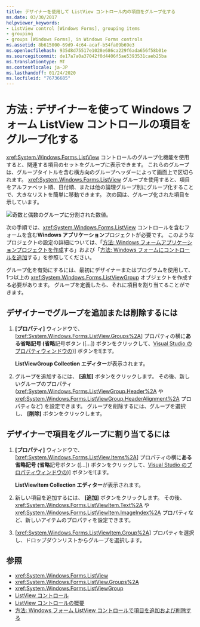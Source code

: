 ```yaml
---
title: デザイナーを使用して ListView コントロール内の項目をグループ化する
ms.date: 03/30/2017
helpviewer_keywords:
- ListView control [Windows Forms], grouping items
- grouping
- groups [Windows Forms], in Windows Forms controls
ms.assetid: 8b615000-69d9-4c64-acaf-b54fa09b69e3
ms.openlocfilehash: 935d8d75517e1028e686ca229f6ada656f58b01e
ms.sourcegitcommit: de17a7a0a37042f0d4406f5ae5393531caeb25ba
ms.translationtype: MT
ms.contentlocale: ja-JP
ms.lasthandoff: 01/24/2020
ms.locfileid: "76736685"
---
```

# <a name="how-to-group-items-in-a-windows-forms-listview-control-using-the-designer"></a>方法 : デザイナーを使って Windows フォーム ListView コントロールの項目をグループ化する

<xref:System.Windows.Forms.ListView> コントロールのグループ化機能を使用すると、関連する項目のセットをグループに表示できます。 これらのグループは、グループタイトルを含む横方向のグループヘッダーによって画面上で区切られます。 <xref:System.Windows.Forms.ListView> グループを使用すると、項目をアルファベット順、日付順、または他の論理グループ別にグループ化することで、大きなリストを簡単に移動できます。 次の図は、グループ化された項目を示しています。

![奇数と偶数のグループに分割された数値。](./media/how-to-group-items-in-a-windows-forms-listview-control-using-the-designer/odd-even-list-view-groups.gif)

次の手順では、<xref:System.Windows.Forms.ListView> コントロールを含むフォームを含む**Windows アプリケーション**プロジェクトが必要です。 このようなプロジェクトの設定の詳細については、「[方法: Windows フォームアプリケーションプロジェクトを作成](/visualstudio/ide/step-1-create-a-windows-forms-application-project)する」および「[方法: Windows フォームにコントロールを追加](how-to-add-controls-to-windows-forms.md)する」を参照してください。

グループ化を有効にするには、最初にデザイナーまたはプログラムを使用して、1つ以上の <xref:System.Windows.Forms.ListViewGroup> オブジェクトを作成する必要があります。 グループを定義したら、それに項目を割り当てることができます。

## <a name="to-add-or-remove-groups-in-the-designer"></a>デザイナーでグループを追加または削除するには

1. **[プロパティ]** ウィンドウで、[<xref:System.Windows.Forms.ListView.Groups%2A>] プロパティの横に**ある省略記号 (省略**記号ボタン ([...]) ボタンをクリックして、[Visual Studio のプロパティウィンドウの](./media/visual-studio-ellipsis-button.png))] ボタンを![ます。

     **ListViewGroup Collection エディター**が表示されます。

2. グループを追加するには、 **[追加]** ボタンをクリックします。 その後、新しいグループのプロパティ (<xref:System.Windows.Forms.ListViewGroup.Header%2A> や <xref:System.Windows.Forms.ListViewGroup.HeaderAlignment%2A> プロパティなど) を設定できます。 グループを削除するには、グループを選択し、 **[削除]** ボタンをクリックします。

## <a name="to-assign-items-to-groups-in-the-designer"></a>デザイナーで項目をグループに割り当てるには

1. **[プロパティ]** ウィンドウで、[<xref:System.Windows.Forms.ListView.Items%2A>] プロパティの横に**ある省略記号 (省略**記号ボタン ([...]) ボタンをクリックして、[Visual Studio のプロパティウィンドウの](./media/visual-studio-ellipsis-button.png))] ボタンを![ます。

     **ListViewItem Collection エディター**が表示されます。

2. 新しい項目を追加するには、 **[追加]** ボタンをクリックします。 その後、<xref:System.Windows.Forms.ListViewItem.Text%2A> や <xref:System.Windows.Forms.ListViewItem.ImageIndex%2A> プロパティなど、新しいアイテムのプロパティを設定できます。

3. [<xref:System.Windows.Forms.ListViewItem.Group%2A>] プロパティを選択し、ドロップダウンリストからグループを選択します。

## <a name="see-also"></a>参照

- <xref:System.Windows.Forms.ListView>
- <xref:System.Windows.Forms.ListView.Groups%2A>
- <xref:System.Windows.Forms.ListViewGroup>
- [ListView コントロール](listview-control-windows-forms.md)
- [ListView コントロールの概要](listview-control-overview-windows-forms.md)
- [方法: Windows フォーム ListView コントロールで項目を追加および削除する](how-to-add-and-remove-items-with-the-windows-forms-listview-control.md)
